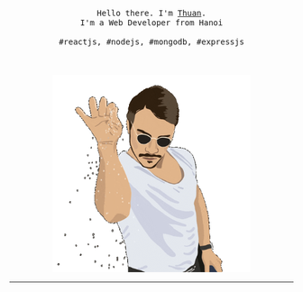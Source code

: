 <p align="center">
  <br>
  <br>
  <br>
  <samp>Hello there. I'm <a href="#">Thuan</a>.<br> I'm a Web Developer from Hanoi<br><br>#reactjs, #nodejs, #mongodb, #expressjs</samp>
  <br>
  <br>
  <br>
  <br>
  <img src="https://raw.githubusercontent.com/thuanlb/thuanlb/main/salt.gif" width="350" />
</p>

------------
